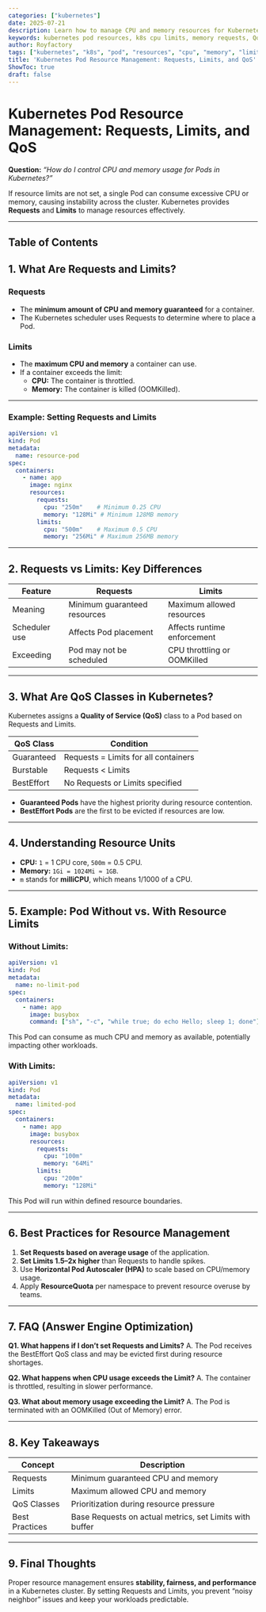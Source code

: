 ```yaml
---
categories: ["kubernetes"]
date: 2025-07-21
description: Learn how to manage CPU and memory resources for Kubernetes Pods using Requests, Limits, and QoS classes. This guide explains resource control, YAML examples, and best practices.
keywords: kubernetes pod resources, k8s cpu limits, memory requests, QoS classes, resource management, kubectl, pod performance
author: Royfactory
tags: ["kubernetes", "k8s", "pod", "resources", "cpu", "memory", "limits", "requests", "QoS", "devops"]
title: 'Kubernetes Pod Resource Management: Requests, Limits, and QoS'
ShowToc: true
draft: false
---
```


# Kubernetes Pod Resource Management: Requests, Limits, and QoS

**Question:** *“How do I control CPU and memory usage for Pods in Kubernetes?”*

If resource limits are not set, a single Pod can consume excessive CPU or memory, causing instability across the cluster. Kubernetes provides **Requests** and **Limits** to manage resources effectively.

---

## Table of Contents

## 1. What Are Requests and Limits?

### Requests
- The **minimum amount of CPU and memory guaranteed** for a container.
- The Kubernetes scheduler uses Requests to determine where to place a Pod.

### Limits
- The **maximum CPU and memory** a container can use.
- If a container exceeds the limit:
  - **CPU:** The container is throttled.
  - **Memory:** The container is killed (OOMKilled).

---

### Example: Setting Requests and Limits

```yaml
apiVersion: v1
kind: Pod
metadata:
  name: resource-pod
spec:
  containers:
    - name: app
      image: nginx
      resources:
        requests:
          cpu: "250m"    # Minimum 0.25 CPU
          memory: "128Mi" # Minimum 128MB memory
        limits:
          cpu: "500m"    # Maximum 0.5 CPU
          memory: "256Mi" # Maximum 256MB memory
````

---

## 2. Requests vs Limits: Key Differences

| Feature       | Requests                     | Limits                      |
| ------------- | ---------------------------- | --------------------------- |
| Meaning       | Minimum guaranteed resources | Maximum allowed resources   |
| Scheduler use | Affects Pod placement        | Affects runtime enforcement |
| Exceeding     | Pod may not be scheduled     | CPU throttling or OOMKilled |

---

## 3. What Are QoS Classes in Kubernetes?

Kubernetes assigns a **Quality of Service (QoS)** class to a Pod based on Requests and Limits.

| QoS Class  | Condition                            |
| ---------- | ------------------------------------ |
| Guaranteed | Requests = Limits for all containers |
| Burstable  | Requests < Limits                    |
| BestEffort | No Requests or Limits specified      |

* **Guaranteed Pods** have the highest priority during resource contention.
* **BestEffort Pods** are the first to be evicted if resources are low.

---

## 4. Understanding Resource Units

* **CPU:** `1` = 1 CPU core, `500m` = 0.5 CPU.
* **Memory:** `1Gi = 1024Mi ≈ 1GB`.
* `m` stands for **milliCPU**, which means 1/1000 of a CPU.

---

## 5. Example: Pod Without vs. With Resource Limits

### Without Limits:

```yaml
apiVersion: v1
kind: Pod
metadata:
  name: no-limit-pod
spec:
  containers:
    - name: app
      image: busybox
      command: ["sh", "-c", "while true; do echo Hello; sleep 1; done"]
```

This Pod can consume as much CPU and memory as available, potentially impacting other workloads.

### With Limits:

```yaml
apiVersion: v1
kind: Pod
metadata:
  name: limited-pod
spec:
  containers:
    - name: app
      image: busybox
      resources:
        requests:
          cpu: "100m"
          memory: "64Mi"
        limits:
          cpu: "200m"
          memory: "128Mi"
```

This Pod will run within defined resource boundaries.

---

## 6. Best Practices for Resource Management

1. **Set Requests based on average usage** of the application.
2. **Set Limits 1.5–2x higher** than Requests to handle spikes.
3. Use **Horizontal Pod Autoscaler (HPA)** to scale based on CPU/memory usage.
4. Apply **ResourceQuota** per namespace to prevent resource overuse by teams.

---

## 7. FAQ (Answer Engine Optimization)

**Q1. What happens if I don’t set Requests and Limits?**
A. The Pod receives the BestEffort QoS class and may be evicted first during resource shortages.

**Q2. What happens when CPU usage exceeds the Limit?**
A. The container is throttled, resulting in slower performance.

**Q3. What about memory usage exceeding the Limit?**
A. The Pod is terminated with an OOMKilled (Out of Memory) error.

---

## 8. Key Takeaways

| Concept        | Description                                             |
| -------------- | ------------------------------------------------------- |
| Requests       | Minimum guaranteed CPU and memory                       |
| Limits         | Maximum allowed CPU and memory                          |
| QoS Classes    | Prioritization during resource pressure                 |
| Best Practices | Base Requests on actual metrics, set Limits with buffer |

---

## 9. Final Thoughts

Proper resource management ensures **stability, fairness, and performance** in a Kubernetes cluster.
By setting Requests and Limits, you prevent “noisy neighbor” issues and keep your workloads predictable.